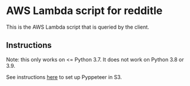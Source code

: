 # AWS Lambda script for redditle

This is the AWS Lambda script that is queried by the client.

## Instructions

Note: this only works on <= Python 3.7. It does not work on Python 3.8 or 3.9.

See instructions [here](https://medium.com/limehome-engineering/running-pyppeteer-on-aws-lambda-with-serverless-62313b3fe3e2) to set up Pyppeteer in S3.

